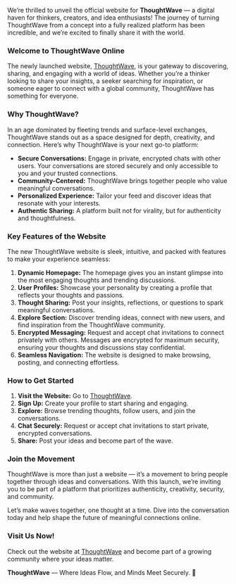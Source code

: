 We’re thrilled to unveil the official website for **ThoughtWave** — a digital haven for thinkers, creators, and idea enthusiasts! The journey of turning ThoughtWave from a concept into a fully realized platform has been incredible, and we’re excited to finally share it with the world.

### **Welcome to ThoughtWave Online**

The newly launched website, [ThoughtWave](https://www.thoughtwave.live/), is your gateway to discovering, sharing, and engaging with a world of ideas. Whether you’re a thinker looking to share your insights, a seeker searching for inspiration, or someone eager to connect with a global community, ThoughtWave has something for everyone.

### **Why ThoughtWave?**

In an age dominated by fleeting trends and surface-level exchanges, ThoughtWave stands out as a space designed for depth, creativity, and connection. Here’s why ThoughtWave is your next go-to platform:

- **Secure Conversations:** Engage in private, encrypted chats with other users. Your conversations are stored securely and only accessible to you and your trusted connections.
- **Community-Centered:** ThoughtWave brings together people who value meaningful conversations.
- **Personalized Experience:** Tailor your feed and discover ideas that resonate with your interests.
- **Authentic Sharing:** A platform built not for virality, but for authenticity and thoughtfulness.

### **Key Features of the Website**

The new ThoughtWave website is sleek, intuitive, and packed with features to make your experience seamless:

1.  **Dynamic Homepage:** The homepage gives you an instant glimpse into the most engaging thoughts and trending discussions.
2.  **User Profiles:** Showcase your personality by creating a profile that reflects your thoughts and passions.
3.  **Thought Sharing:** Post your insights, reflections, or questions to spark meaningful conversations.
4.  **Explore Section:** Discover trending ideas, connect with new users, and find inspiration from the ThoughtWave community.
5.  **Encrypted Messaging:** Request and accept chat invitations to connect privately with others. Messages are encrypted for maximum security, ensuring your thoughts and discussions stay confidential.
6.  **Seamless Navigation:** The website is designed to make browsing, posting, and connecting effortless.

### **How to Get Started**

1.  **Visit the Website:** Go to [ThoughtWave](https://www.thoughtwave.live/).
2.  **Sign Up:** Create your profile to start sharing and engaging.
3.  **Explore:** Browse trending thoughts, follow users, and join the conversations.
4.  **Chat Securely:** Request or accept chat invitations to start private, encrypted conversations.
5.  **Share:** Post your ideas and become part of the wave.

### **Join the Movement**

ThoughtWave is more than just a website — it’s a movement to bring people together through ideas and conversations. With this launch, we’re inviting you to be part of a platform that prioritizes authenticity, creativity, security, and community.

Let’s make waves together, one thought at a time. Dive into the conversation today and help shape the future of meaningful connections online.

### **Visit Us Now!**

Check out the website at [ThoughtWave](https://www.thoughtwave.live/) and become part of a growing community where your ideas matter.

**ThoughtWave** — Where Ideas Flow, and Minds Meet Securely. 🌟
